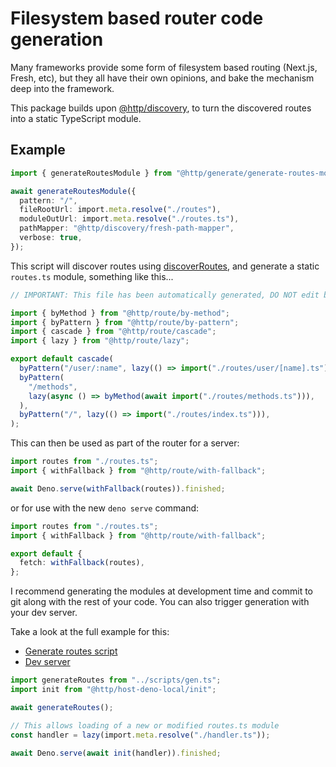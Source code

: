 # Filesystem based router code generation

Many frameworks provide some form of filesystem based routing (Next.js, Fresh,
etc), but they all have their own opinions, and bake the mechanism deep into the
framework.

This package builds upon [@http/discovery](https://jsr.io/@http/discovery), to
turn the discovered routes into a static TypeScript module.

## Example

```ts
import { generateRoutesModule } from "@http/generate/generate-routes-module";

await generateRoutesModule({
  pattern: "/",
  fileRootUrl: import.meta.resolve("./routes"),
  moduleOutUrl: import.meta.resolve("./routes.ts"),
  pathMapper: "@http/discovery/fresh-path-mapper",
  verbose: true,
});
```

This script will discover routes using
[discoverRoutes](https://jsr.io/@http/discovery/doc/discover-routes/~/discoverRoutes),
and generate a static `routes.ts` module, something like this...

```ts
// IMPORTANT: This file has been automatically generated, DO NOT edit by hand.

import { byMethod } from "@http/route/by-method";
import { byPattern } from "@http/route/by-pattern";
import { cascade } from "@http/route/cascade";
import { lazy } from "@http/route/lazy";

export default cascade(
  byPattern("/user/:name", lazy(() => import("./routes/user/[name].ts"))),
  byPattern(
    "/methods",
    lazy(async () => byMethod(await import("./routes/methods.ts"))),
  ),
  byPattern("/", lazy(() => import("./routes/index.ts"))),
);
```

This can then be used as part of the router for a server:

```ts
import routes from "./routes.ts";
import { withFallback } from "@http/route/with-fallback";

await Deno.serve(withFallback(routes)).finished;
```

or for use with the new `deno serve` command:

```ts
import routes from "./routes.ts";
import { withFallback } from "@http/route/with-fallback";

export default {
  fetch: withFallback(routes),
};
```

I recommend generating the modules at development time and commit to git along
with the rest of your code. You can also trigger generation with your dev
server.

Take a look at the full example for this:

- [Generate routes script](https://jsr.io/@http/examples/doc/scripts/generate-routes/~)
- [Dev server](https://jsr.io/@http/examples/doc/generated-routes/~)

```ts
import generateRoutes from "../scripts/gen.ts";
import init from "@http/host-deno-local/init";

await generateRoutes();

// This allows loading of a new or modified routes.ts module
const handler = lazy(import.meta.resolve("./handler.ts"));

await Deno.serve(await init(handler)).finished;
```
